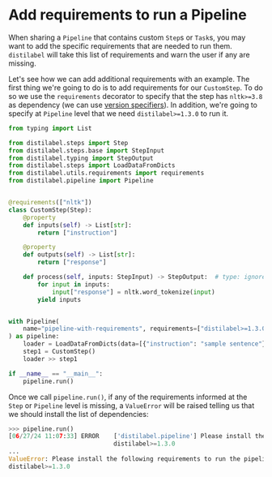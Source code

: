 # Add requirements to run a Pipeline

When sharing a `Pipeline` that contains custom `Step`s or `Task`s, you may want to add the specific requirements that are needed to run them. `distilabel` will take this list of requirements and warn the user if any are missing.

Let's see how we can add additional requirements with an example. The first thing we're going to do is to add requirements for our `CustomStep`. To do so we use the `requirements` decorator to specify that the step has `nltk>=3.8` as dependency (we can use [version specifiers](https://peps.python.org/pep-0440/#version-specifiers)). In addition, we're going to specify at `Pipeline` level that we need `distilabel>=1.3.0` to run it.

```python
from typing import List

from distilabel.steps import Step
from distilabel.steps.base import StepInput
from distilabel.typing import StepOutput
from distilabel.steps import LoadDataFromDicts
from distilabel.utils.requirements import requirements
from distilabel.pipeline import Pipeline


@requirements(["nltk"])
class CustomStep(Step):
    @property
    def inputs(self) -> List[str]:
        return ["instruction"]

    @property
    def outputs(self) -> List[str]:
        return ["response"]

    def process(self, inputs: StepInput) -> StepOutput:  # type: ignore
        for input in inputs:
            input["response"] = nltk.word_tokenize(input)
        yield inputs


with Pipeline(
    name="pipeline-with-requirements", requirements=["distilabel>=1.3.0"]
) as pipeline:
    loader = LoadDataFromDicts(data=[{"instruction": "sample sentence"}])
    step1 = CustomStep()
    loader >> step1

if __name__ == "__main__":
    pipeline.run()
```

Once we call `pipeline.run()`, if any of the requirements informed at the `Step` or `Pipeline` level is missing, a `ValueError` will be raised telling us that we should install the list of dependencies:

```python
>>> pipeline.run()
[06/27/24 11:07:33] ERROR    ['distilabel.pipeline'] Please install the following requirements to run the pipeline:                                                                                                                                     base.py:350
                             distilabel>=1.3.0
...
ValueError: Please install the following requirements to run the pipeline:
distilabel>=1.3.0
```
